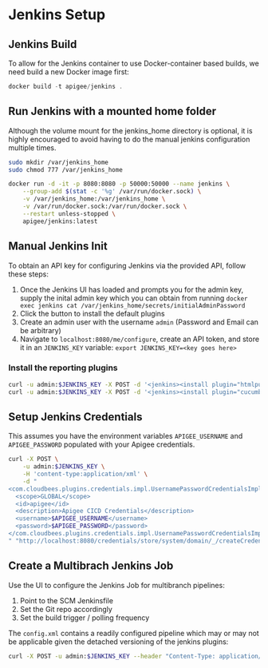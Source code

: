 # Jenkins Setup

## Jenkins Build

To allow for the Jenkins container to use Docker-container based builds, we need build a new Docker image first:

```js
docker build -t apigee/jenkins .
```

## Run Jenkins with a mounted home folder

Although the volume mount for the jenkins_home directory is optional, it is highly encouraged to avoid having to do the manual jenkins configuration multiple times.

```sh
sudo mkdir /var/jenkins_home
sudo chmod 777 /var/jenkins_home

docker run -d -it -p 8080:8080 -p 50000:50000 --name jenkins \
    --group-add $(stat -c '%g' /var/run/docker.sock) \
    -v /var/jenkins_home:/var/jenkins_home \
    -v /var/run/docker.sock:/var/run/docker.sock \
    --restart unless-stopped \
    apigee/jenkins:latest
```

## Manual Jenkins Init

To obtain an API key for configuring Jenkins via the provided API, follow these steps:

1.  Once the Jenkins UI has loaded and prompts you for the admin key, supply the inital admin key which you can obtain from running `docker exec jenkins cat /var/jenkins_home/secrets/initialAdminPassword`
1.  Click the button to install the default plugins
1.  Create an admin user with the username `admin` (Password and Email can be arbitrary)
1.  Navigate to `localhost:8080/me/configure`, create an API token, and store it in an `JENKINS_KEY` variable: `export JENKINS_KEY=<key goes here>`


### Install the reporting plugins

```sh
curl -u admin:$JENKINS_KEY -X POST -d '<jenkins><install plugin="htmlpublisher@1.22" /></jenkins>' --header 'Content-Type: text/xml' "http://localhost:8080/pluginManager/installNecessaryPlugins"
curl -u admin:$JENKINS_KEY -X POST -d '<jenkins><install plugin="cucumber-reports@5.0.2" /></jenkins>' --header 'Content-Type: text/xml' "http://localhost:8080/pluginManager/installNecessaryPlugins"
```

## Setup Jenkins Credentials

This assumes you have the environment variables `APIGEE_USERNAME` and `APIGEE_PASSWORD` populated with your Apigee credentials.

```sh
curl -X POST \
    -u admin:$JENKINS_KEY \
    -H 'content-type:application/xml' \
    -d "
<com.cloudbees.plugins.credentials.impl.UsernamePasswordCredentialsImpl>
  <scope>GLOBAL</scope>
  <id>apigee</id>
  <description>Apigee CICD Credentials</description>
  <username>$APIGEE_USERNAME</username>
  <password>$APIGEE_PASSWORD</password>
</com.cloudbees.plugins.credentials.impl.UsernamePasswordCredentialsImpl>
" "http://localhost:8080/credentials/store/system/domain/_/createCredentials"
```

## Create a Multibrach Jenkins Job

Use the UI to configure the Jenkins Job for multibranch pipelines:

1.  Point to the SCM Jenkinsfile
1.  Set the Git repo accordingly
1.  Set the build trigger / polling frequency

The `config.xml` contains a readily configured pipeline which may or may not be applicable given the detached versioning of the jenkins plugins:

```sh
curl -X POST -u admin:$JENKINS_KEY --header "Content-Type: application/xml" -d '@config.xml' http://localhost:8080/createItem?name=CurrencyAPI
```
